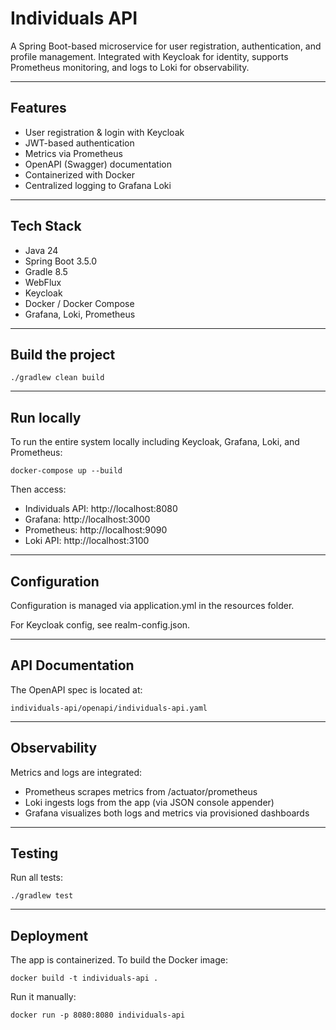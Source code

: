 # Individuals API

A Spring Boot-based microservice for user registration, authentication, and profile management. Integrated with Keycloak for identity, supports Prometheus monitoring, and logs to Loki for observability.

---

## Features

- User registration & login with Keycloak
- JWT-based authentication
- Metrics via Prometheus 
- OpenAPI (Swagger) documentation
- Containerized with Docker
- Centralized logging to Grafana Loki

---

## Tech Stack

- Java 24
- Spring Boot 3.5.0
- Gradle 8.5
- WebFlux 
- Keycloak
- Docker / Docker Compose
- Grafana, Loki, Prometheus

---

## Build the project

```
./gradlew clean build
```

---

## Run locally 

To run the entire system locally including Keycloak, Grafana, Loki, and Prometheus:

```
docker-compose up --build
```

Then access:

- Individuals API: http://localhost:8080
- Grafana: http://localhost:3000 
- Prometheus: http://localhost:9090
- Loki API: http://localhost:3100

---

## Configuration

Configuration is managed via application.yml in the resources folder.

For Keycloak config, see realm-config.json.

---

## API Documentation

The OpenAPI spec is located at:

```
individuals-api/openapi/individuals-api.yaml
```

---

## Observability

Metrics and logs are integrated:

- Prometheus scrapes metrics from /actuator/prometheus
- Loki ingests logs from the app (via JSON console appender)
- Grafana visualizes both logs and metrics via provisioned dashboards

---

## Testing 

Run all tests:

```
./gradlew test
```

--- 

## Deployment 

The app is containerized. To build the Docker image:

```
docker build -t individuals-api .
```

Run it manually:

```
docker run -p 8080:8080 individuals-api
```